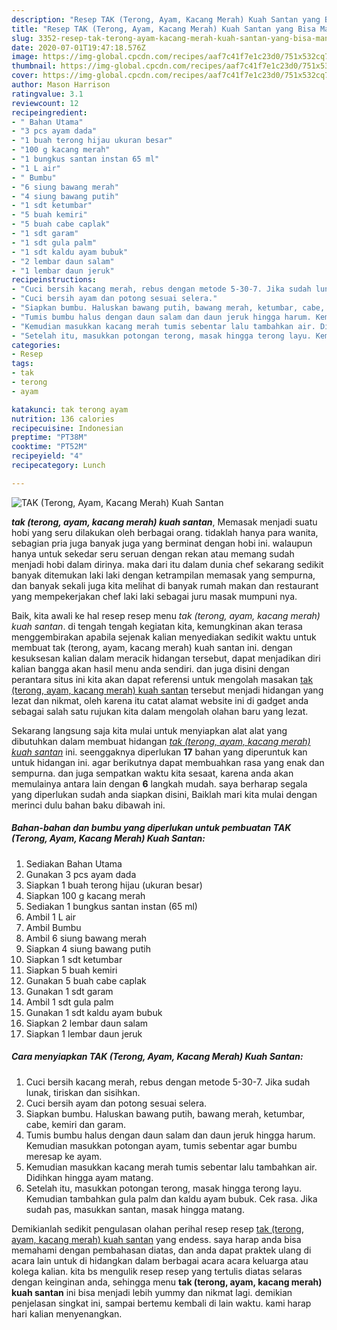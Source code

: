 ```yaml
---
description: "Resep TAK (Terong, Ayam, Kacang Merah) Kuah Santan yang Bisa Manjain Lidah"
title: "Resep TAK (Terong, Ayam, Kacang Merah) Kuah Santan yang Bisa Manjain Lidah"
slug: 3352-resep-tak-terong-ayam-kacang-merah-kuah-santan-yang-bisa-manjain-lidah
date: 2020-07-01T19:47:18.576Z
image: https://img-global.cpcdn.com/recipes/aaf7c41f7e1c23d0/751x532cq70/tak-terong-ayam-kacang-merah-kuah-santan-foto-resep-utama.jpg
thumbnail: https://img-global.cpcdn.com/recipes/aaf7c41f7e1c23d0/751x532cq70/tak-terong-ayam-kacang-merah-kuah-santan-foto-resep-utama.jpg
cover: https://img-global.cpcdn.com/recipes/aaf7c41f7e1c23d0/751x532cq70/tak-terong-ayam-kacang-merah-kuah-santan-foto-resep-utama.jpg
author: Mason Harrison
ratingvalue: 3.1
reviewcount: 12
recipeingredient:
- " Bahan Utama"
- "3 pcs ayam dada"
- "1 buah terong hijau ukuran besar"
- "100 g kacang merah"
- "1 bungkus santan instan 65 ml"
- "1 L air"
- " Bumbu"
- "6 siung bawang merah"
- "4 siung bawang putih"
- "1 sdt ketumbar"
- "5 buah kemiri"
- "5 buah cabe caplak"
- "1 sdt garam"
- "1 sdt gula palm"
- "1 sdt kaldu ayam bubuk"
- "2 lembar daun salam"
- "1 lembar daun jeruk"
recipeinstructions:
- "Cuci bersih kacang merah, rebus dengan metode 5-30-7. Jika sudah lunak, tiriskan dan sisihkan."
- "Cuci bersih ayam dan potong sesuai selera."
- "Siapkan bumbu. Haluskan bawang putih, bawang merah, ketumbar, cabe, kemiri dan garam."
- "Tumis bumbu halus dengan daun salam dan daun jeruk hingga harum. Kemudian masukkan potongan ayam, tumis sebentar agar bumbu meresap ke ayam."
- "Kemudian masukkan kacang merah tumis sebentar lalu tambahkan air. Didihkan hingga ayam matang."
- "Setelah itu, masukkan potongan terong, masak hingga terong layu. Kemudian tambahkan gula palm dan kaldu ayam bubuk. Cek rasa. Jika sudah pas, masukkan santan, masak hingga matang."
categories:
- Resep
tags:
- tak
- terong
- ayam

katakunci: tak terong ayam 
nutrition: 136 calories
recipecuisine: Indonesian
preptime: "PT38M"
cooktime: "PT52M"
recipeyield: "4"
recipecategory: Lunch

---
```



![TAK (Terong, Ayam, Kacang Merah) Kuah Santan](https://img-global.cpcdn.com/recipes/aaf7c41f7e1c23d0/751x532cq70/tak-terong-ayam-kacang-merah-kuah-santan-foto-resep-utama.jpg)

<b><i>tak (terong, ayam, kacang merah) kuah santan</i></b>, Memasak menjadi suatu hobi yang seru dilakukan oleh berbagai orang. tidaklah hanya para wanita, sebagian pria juga banyak juga yang berminat dengan hobi ini. walaupun hanya untuk sekedar seru seruan dengan rekan atau memang sudah menjadi hobi dalam dirinya. maka dari itu dalam dunia chef sekarang sedikit banyak ditemukan laki laki dengan ketrampilan memasak yang sempurna, dan banyak sekali juga kita melihat di banyak rumah makan dan restaurant yang mempekerjakan chef laki laki sebagai juru masak mumpuni nya.



Baik, kita awali ke hal resep resep menu <i>tak (terong, ayam, kacang merah) kuah santan</i>. di tengah tengah kegiatan kita, kemungkinan akan terasa menggembirakan apabila sejenak kalian menyediakan sedikit waktu untuk membuat tak (terong, ayam, kacang merah) kuah santan ini. dengan kesuksesan kalian dalam meracik hidangan tersebut, dapat menjadikan diri kalian bangga akan hasil menu anda sendiri. dan juga disini dengan perantara situs ini kita akan dapat referensi untuk mengolah masakan <u>tak (terong, ayam, kacang merah) kuah santan</u> tersebut menjadi hidangan yang lezat dan nikmat, oleh karena itu catat alamat website ini di gadget anda sebagai salah satu rujukan kita dalam mengolah olahan baru yang lezat.


Sekarang langsung saja kita mulai untuk menyiapkan alat alat yang dibutuhkan dalam membuat hidangan <u><i>tak (terong, ayam, kacang merah) kuah santan</i></u> ini. seenggaknya diperlukan <b>17</b> bahan yang diperuntuk kan untuk hidangan ini. agar berikutnya dapat membuahkan rasa yang enak dan sempurna. dan juga sempatkan waktu kita sesaat, karena anda akan memulainya antara lain dengan <b>6</b> langkah mudah. saya berharap segala yang diperlukan sudah anda siapkan disini, Baiklah mari kita mulai dengan merinci dulu bahan baku dibawah ini.

<!--inarticleads1-->

##### Bahan-bahan dan bumbu yang diperlukan untuk pembuatan TAK (Terong, Ayam, Kacang Merah) Kuah Santan:

1. Sediakan  Bahan Utama
1. Gunakan 3 pcs ayam dada
1. Siapkan 1 buah terong hijau (ukuran besar)
1. Siapkan 100 g kacang merah
1. Sediakan 1 bungkus santan instan (65 ml)
1. Ambil 1 L air
1. Ambil  Bumbu
1. Ambil 6 siung bawang merah
1. Siapkan 4 siung bawang putih
1. Siapkan 1 sdt ketumbar
1. Siapkan 5 buah kemiri
1. Gunakan 5 buah cabe caplak
1. Gunakan 1 sdt garam
1. Ambil 1 sdt gula palm
1. Gunakan 1 sdt kaldu ayam bubuk
1. Siapkan 2 lembar daun salam
1. Siapkan 1 lembar daun jeruk




<!--inarticleads2-->

##### Cara menyiapkan TAK (Terong, Ayam, Kacang Merah) Kuah Santan:

1. Cuci bersih kacang merah, rebus dengan metode 5-30-7. Jika sudah lunak, tiriskan dan sisihkan.
1. Cuci bersih ayam dan potong sesuai selera.
1. Siapkan bumbu. Haluskan bawang putih, bawang merah, ketumbar, cabe, kemiri dan garam.
1. Tumis bumbu halus dengan daun salam dan daun jeruk hingga harum. Kemudian masukkan potongan ayam, tumis sebentar agar bumbu meresap ke ayam.
1. Kemudian masukkan kacang merah tumis sebentar lalu tambahkan air. Didihkan hingga ayam matang.
1. Setelah itu, masukkan potongan terong, masak hingga terong layu. Kemudian tambahkan gula palm dan kaldu ayam bubuk. Cek rasa. Jika sudah pas, masukkan santan, masak hingga matang.




Demikianlah sedikit pengulasan olahan perihal resep resep <u>tak (terong, ayam, kacang merah) kuah santan</u> yang endess. saya harap anda bisa memahami dengan pembahasan diatas, dan anda dapat praktek ulang di acara lain untuk di hidangkan dalam berbagai acara acara keluarga atau kolega kalian. kita bs mengulik resep resep yang tertulis diatas selaras dengan keinginan anda, sehingga menu <b>tak (terong, ayam, kacang merah) kuah santan</b> ini bisa menjadi lebih yummy dan nikmat lagi. demikian penjelasan singkat ini, sampai bertemu kembali di lain waktu. kami harap hari kalian menyenangkan.
